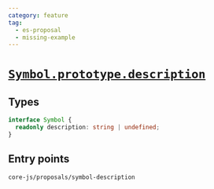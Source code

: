 ```yaml
---
category: feature
tag:
  - es-proposal
  - missing-example
---
```


# [`Symbol.prototype.description`](https://github.com/tc39/proposal-Symbol-description)

## Types

```ts
interface Symbol {
  readonly description: string | undefined;
}
```

## Entry points

```
core-js/proposals/symbol-description
```
